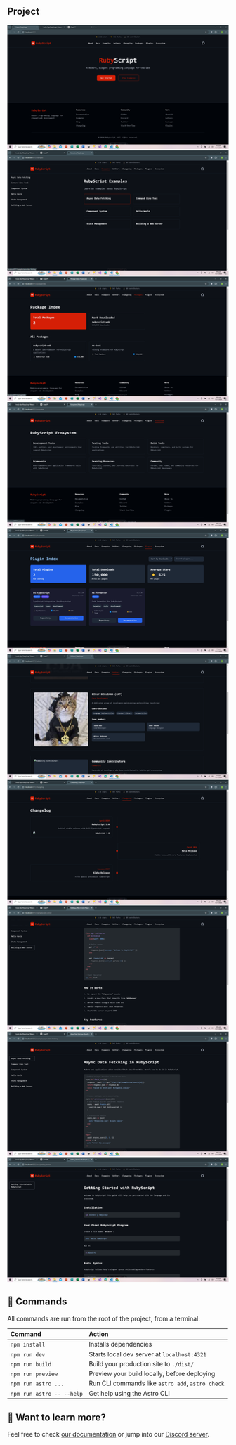 ## Project

![EWRQ](./images/EWRQ.png)
![FASDF](./images/FASDF.png)
![ASDF](./images/ASDF.png)
![ASDFF](./images/ASDFF.png)
![FASDFF](./images/FASDFF.png)
![FASDFS](./images/FASDFS.png)
![FASFF](./images/FASFF.png)
![FASFS](./images/FASFS.png)
![FSDFA](./images/FSDFA.png)
![QEWR](./images/QEWR.png)

## 🧞 Commands

All commands are run from the root of the project, from a terminal:

| Command                   | Action                                           |
| :------------------------ | :----------------------------------------------- |
| `npm install`             | Installs dependencies                            |
| `npm run dev`             | Starts local dev server at `localhost:4321`      |
| `npm run build`           | Build your production site to `./dist/`          |
| `npm run preview`         | Preview your build locally, before deploying     |
| `npm run astro ...`       | Run CLI commands like `astro add`, `astro check` |
| `npm run astro -- --help` | Get help using the Astro CLI                     |

## 👀 Want to learn more?

Feel free to check [our documentation](https://docs.astro.build) or jump into our [Discord server](https://astro.build/chat).

